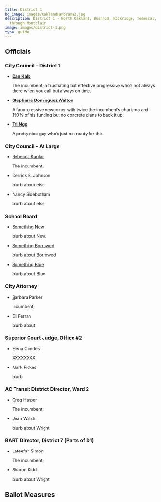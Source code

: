 ```yaml
---
title: District 1
bg_image: images/OaklandPanorama2.jpg
description: District 1 - North Oakland, Bushrod, Rockridge, Temescal, hills
  through Montclair
image: images/district-1.png
type: guide
---
```

## Officials

### City Council - District 1

* **[Dan Kalb](/candidates/dan-kalb)**

  The incumbent; a frustrating but effective progressive who’s not always there when you call but always on time.
* **[Stephanie Dominguez Walton](https://oakmtg.club/candidates/steph-dominguez-walton/)**

  A faux-gressive newcomer with twice the incumbent’s charisma and 150% of his funding but no concrete plans to back it up.
* **[Tri Ngo](https://oakmtg.club/candidates/tri-ngo/)**

  A pretty nice guy who’s just not ready for this.

### City Council - At Large

* [Rebecca Kaplan](/candidates/invalid)

  The incumbent;
* Derrick B. Johnson

  blurb about else
* Nancy Sidebotham

  blurb about else

### School Board

* [Something New](/candidates/dan-kalb)

  blurb about New.
* [Something Borrowed](/candidates/invalid)

  blurb about Borrowed
* [Something Blue](/candidates/invalid)

  blurb about Blue

### City Attorney

* [B](/candidates/dan-kalb)arbara Parker

  Incumbent;
* [E](/candidates/invalid)li Ferran

  blurb about

### Superior Court Judge, Office #2

* Elena Condes

  XXXXXXXX
* [](/candidates/invalid)Mark Fickes

  blurb

### AC Transit District Director, Ward 2

* [G](/candidates/dan-kalb)reg Harper

  The incumbent;
* Jean Walsh

  blurb about Wright

### BART Director, District 7 (Parts of D1)

* Lateefah Simon

  The incumbent;
* Sharon Kidd

  blurb about Wright

## Ballot Measures